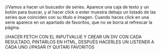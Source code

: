 //Vamos a hacer un buscador de series. Aparece una caja de texto y un botón para buscar, y al hacer click o enter muestra debajo un listado de las series que coinciden con su título e imagen. Cuando haces click en una serie aparece en un apartado de favoritos, que no se borra al refrescar la página.

//HACER FETCH CON EL INPUTVALUE Y CREAR UN DIV CON CADA RESULTADO, PINTARLOS EN HTML, DESPUÉS HACERLES UN LISTENER A CADA UNO
//PASAR (Y QUITAR) FAVORITOS